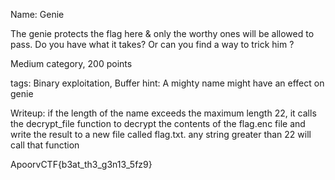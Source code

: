 Name: Genie


The genie protects the flag here & only the worthy ones will be allowed to pass. Do you have what it takes? 
Or can you find a way to trick him ?


Medium category, 200 points

tags: Binary exploitation, Buffer 
hint: A mighty name might have an effect on genie

Writeup:
if the length of the name exceeds the maximum length 22, it calls the decrypt_file function to decrypt the contents of the flag.enc file and write the result to a new file called flag.txt.
any string greater than 22 will call that function

ApoorvCTF{b3at_th3_g3n13_5fz9}